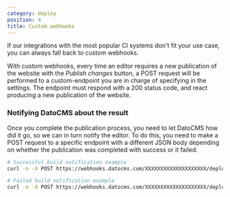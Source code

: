 ```yaml
---
category: deploy
position: 4
title: Custom webhooks
---
```


If our integrations with the most popular CI systems don't fit your use case, you can always fall back to custom webhooks.

With custom webhooks, every time an editor requires a new publication of the website with the *Publish changes* button, a POST request will be performed to a custom-endpoint you are in charge of specifying in the settings. The endpoint must respond with a 200 status code, and react producing a new publication of the website. 

### Notifying DatoCMS about the result

Once you complete the publication process, you need to let DatoCMS how did it go, so we can in turn notify the editor. To do this, you need to make a POST request to a specific endpoint with a different JSON body depending on whether the publication was completed with success or it failed.

```bash
# Successful build notification example
curl -n -X POST https://webhooks.datocms.com/XXXXXXXXXXXXXXXXXXXX/deploy-results -H 'Content-Type: application/json' -d '{ "status": "success" }'

# Failed build notification example
curl -n -X POST https://webhooks.datocms.com/XXXXXXXXXXXXXXXXXXXX/deploy-results -H 'Content-Type: application/json' -d '{ "status": "error" }'
```
